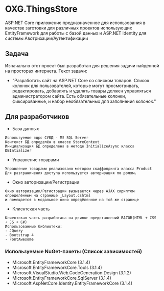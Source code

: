 # OXG.ThingsStore
ASP.NET Core приложение предназначенное для использования в качестве заготовки для различных проектов использующих EntityFramework для работы с базой данных и ASP.NET Identity для системы Авотризации/Аутентификации

## Задача

Изначально этот проект был разработан для решения задачи найденной на просторах интернета. 
Текст задачи:
- "Разработать сайт на ASP.NET Core со списком товаров. Список колонок для пользователей, которые могут просмотривать, редактировать, добавлять и удалять товары должен управляться администратором сайта. Есть обязательные колонки, фиксированные, и набор необязательных для заполнения колонок."

## Для разработчиков
- База данных
```
Используемое ядро СУБД - MS SQL Server
Контекст БД определён в классе StoreContext
Инициализация БД определена в методе InitializeAsync класса  DBIntializer 
```
- Управление товарами
```
Управление товарами реализовано методом скаффолдинга класса Product
Для разграничения доступа используется авторизация по ролям.
```
- Окно авторизации/Регистрации
```
Окно авторизации/Регистрации вызывается через AJAX скриптом определённым на странице _Layout.cshtml
и помещается в модальное окно опредёленное на той же странице
```
- Клиентская часть
```
Клиентская часть разработана на движке представлений RAZOR(HTML + CSS + JS + C#)
Использованные библиотеки:
- JQuery
- Bootstrap 4
- FontAwesome
```
### Используемые NuGet-пакеты (Список зависимостей)

* Microsoft.EntityFrameworkCore (3.1.4)
* Microsoft.EntityFrameworkCore.Tools (3.1.4)
* Microsoft.VisualStudio.Web.CodeGeneration.Design (3.1.2)
* Microsoft.EntityFrameworkCore.SqlServer (3.1.4)
* Microsoft.AspNetCore.Identity.EntityFrameworkCore (3.1.4)
